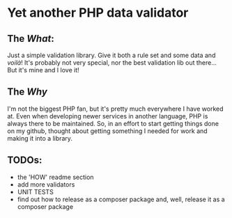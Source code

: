 # Yet another **PHP data validator**

## The *What*:
Just a simple validation library. Give it both a rule set and some data and *voilà*! It's probably not very special, nor the best validation lib out there... But it's mine and I love it!

## The *Why*
I'm not the biggest PHP fan, but it's pretty much everywhere I have worked at. Even when developing newer services in another language, PHP is always there to be maintained. So, in an effort to start getting things done on my github, thought about getting something I needed for work and making it into a library.

## TODOs:
* the 'HOW' readme section
* add more validators
* UNIT TESTS
* find out how to release as a composer package and, well, release it as a composer package
